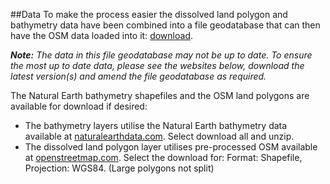 ##Data
To make the process easier the dissolved land polygon and bathymetry data have been combined into a file geodatabase that can then have the OSM data loaded into it: [download]().

_**Note:**_ *The data in this file geodatabase may not be up to date. To ensure the most up to date data, please see the websites below, download the latest version(s) and amend the file geodatabase as required.*

The Natural Earth bathymetry shapefiles and the OSM land polygons are available for download if desired:
- The bathymetry layers utilise the Natural Earth bathymetry data available at [naturalearthdata.com](http://www.naturalearthdata.com/downloads/10m-physical-vectors/10m-bathymetry). Select download all and unzip.
- The dissolved land polygon layer utilises pre-processed OSM available at [openstreetmap.com](http://openstreetmapdata.com/data/land-polygons). Select the download for: Format: Shapefile, Projection: WGS84. (Large polygons not split)
